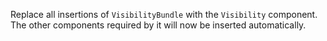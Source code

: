 Replace all insertions of `VisibilityBundle` with the `Visibility` component. The other components required by it will now be inserted automatically.
